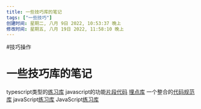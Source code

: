 ```yaml
---
title: 一些技巧库的笔记
tags: ["一些技巧"]
创建时间: 星期二, 八月 9日 2022, 10:53:37 晚上
修改时间: 星期五, 八月 19日 2022, 11:58:10 晚上
---
```

#技巧操作

# 一些技巧库的笔记

typescript类型的[练习库](https://github.com/type-challenges/type-challenges)
javascript的功能[片段代码](https://github.com/30-seconds/30-seconds-of-code)
[埋点库](https://github.com/clouDr-f2e/monitor)
一个整合的[代码规范库](https://github.com/umijs/fabric)
javaScript[练习库](https://www.jschallenger.com/)
JavaScript[练习库](https://www.jstips.co/zh_CN/)



